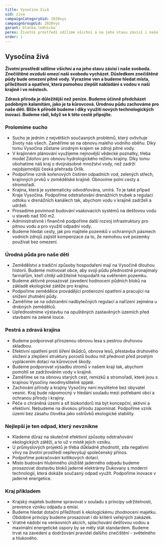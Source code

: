 ```yaml
---
title: Vysočina živá
uid: ziva
campaignCategoryUid: 2020vys
campaignGroupUid: 2020vys
garant: blanka.lednicka
perex: Životní prostředí sdílíme všichni a na jeho stavu závisí i naše svoboda. Znečištěné ovzduší omezí naši svobodu vycházet. Důsledkem znečištěné půdy bude omezení pitné vody. Vyrazíme ven a budeme hledat místa, příležitosti a opatření, která pomohou zlepšit nakládání s vodou v naší krajině i ve městech. Zdravá příroda je důležitější než peníze. Budeme účinně předcházet podobným kalamitám, jako je ta kůrovcová. Úrodnou půdu zachováme pro naše děti. Blíže k přírodě budeme i díky využití nových technologických inovací. Budeme rádi, když se k této cestě připojíte.
order: 1
---
```


## Vysočina živá

**Životní prostředí sdílíme všichni a na jeho stavu závisí i naše svoboda. Znečištěné ovzduší omezí naši svobodu vycházet. Důsledkem znečištěné půdy bude omezení pitné vody. Vyrazíme ven a budeme hledat místa, příležitosti a opatření, která pomohou zlepšit nakládání s vodou v naší krajině i ve městech.**

**Zdravá příroda je důležitější než peníze. Budeme účinně předcházet podobným kalamitám, jako je ta kůrovcová. Úrodnou půdu zachováme pro naše děti. Blíže k přírodě budeme i díky využití nových technologických inovací. Budeme rádi, když se k této cestě připojíte.**

### Prolomíme sucho
* Sucho je jedním z největších současných problémů, který ovlivňuje životy nás všech. Zaměříme se na obnovu malého vodního oběhu. Díky tomu Vysočina zůstane úrodným krajem se zdroji pitné vody.
* V krajinném plánování využijeme nejnovější vědecké poznatky, třeba model Zdoňov pro obnovu hydrologického režimu krajiny. Díky tomu obohatíme náš kraj o dvojnásobné množství vody, než zadrží nejobjemnější česká přehrada Orlík.
* Podpoříme vznik kořenových čistíren odpadních vod, zelených střech, krajinných prvků v zemědělské krajině. Obnovíme polní cesty a stromořadí.
* Krajina, která je systematicky odvodňována, umírá. To je také případ Kraje Vysočina. Podpoříme odstraňování drenážních trubek a regulaci odtoku v drenážních kanálech tak, abychom vodu v krajině zadrželi a udrželi.
* Prosadíme povinnost budování vsakovacích systémů na dešťovou vodu u staveb nad 100 m2.
* Administrativně i finančně podpoříme další rozvoj infrastruktury pro pitnou vodu a pro využití odpadní vody.
* Budeme hledat cesty, jak pro majitele pozemků v ochranných pásmech vodních zdrojů zajistit kompenzace za to, že nemohou své pozemky používat bez omezení.

### Úrodná půda pro naše děti
* Zemědělství a tradiční způsoby hospodaření mají na Vysočině dlouhou historii. Budeme motivovat obce, aby svoji půdu přednostně pronajímaly farmářům, kteří chtějí udržitelně hospodařit na svěřeném pozemku.
* Budeme aktivně prosazovat zavedení hodnocení půdních bloků na základě ekologické zátěže pro krajinu.
* Podpoříme zemědělce provádějící protierozní opatření a pracující na snížení zhutnění půdy.
* Zaměříme se na odstranění nadbytečných regulací a nařízení zejména u drobných zemědělců.
* Upřednostníme výstavbu na opuštěných zastavěných územích před stavbami na zelené louce.

### Pestrá a zdravá krajina
* Budeme podporovat přirozenou obnovu lesa s pestrou druhovou skladbou.
* Efektivní opatření proti šíření škůdců, obnova lesů, přestavba druhového složení a zlepšení struktury porostů budou mít přednost před prostým vyplácením dotací na kůrovcové škody.
* Budeme podporovat výsadbu stromů v našem kraji tak, abychom pomohli se zadržováním vody v krajině.
* Zaměříme se na obnovu starých cest, remízků a stromořadí, které jsou s krajinou Vysočiny neodmyslitelně spjaté.
* Zachování přírody a krajiny Vysočiny není myslitelné bez obyvatel vesnic. Kraj bude nápomocný v hledání souladu mezi potřebami obcí a ochranou přírody i krajiny.
* Péče o chráněná území a síť biokoridorů má být koncepční, aktivní a efektivní. Nebudeme na divokou přírodu zapomínat. Podpoříme vznik území bez zásahu člověka jako ostrůvků ekologické stability.

### Nejlepší je ten odpad, který nevznikne
* Klademe důraz na skutečně efektivní způsoby odstraňování ekologických zátěží, a to už v místě jejich vzniku.
* U průmyslových projektů je třeba důkladně zhodnotit, zda negativní vlivy na životní prostředí nepřevyšují společenský přínos.
* Podpoříme pokračování kotlíkových dotací.
* Místo budování hlubinného úložiště jaderného odpadu budeme prosazovat dostavbu bloků jaderné elektrárny Dukovany s moderní technologií, která dokáže současný odpad využít. Podpoříme inovace v jaderné energetice.

### Kraj příkladem
* Krajský majetek budeme spravovat v souladu s principy udržitelnosti, prevence vzniku odpadu a emisí.
* Budeme hledat dotační příležitosti k ekologickému zhodnocení majetku. Obdobné principy budeme prosazovat i do kritérií veřejných zakázek.
* Vratné nádobí na venkovních akcích, splachování dešťovou vodou a maximální energetické úspory by se měly stát standardem. Budeme trvat na zavedení a dodržování pravidel dalšího znečištění - světelného a hlukového.
